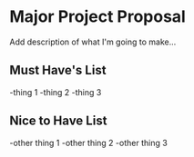 # Major Project Proposal

Add description of what I'm going to make...

## Must Have's List

-thing 1
-thing 2
-thing 3

## Nice to Have List

-other thing 1
-other thing 2
-other thing 3
